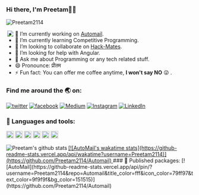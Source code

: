 
### Hi there, I'm Preetam👨‍💻
<p align="left"> <img src="https://komarev.com/ghpvc/?username=Preetam2114&label=Views&color=blue&style=plastic" alt="Preetam2114" /> </p>
<p>
  
<a href="https://github.com/Preetam2114">
  <img align="right" style="float:left" src="https://github-readme-stats.vercel.app/api/top-langs/?username=Preetam2114&theme=megenta&hide_langs_below=1" />
</a>
  
- 🔭 I’m currently working on [Automail](https://pypi.org/project/Automail/0.1.4/).
- 🌱 I’m currently learning Competitive Programming.
- 👯 I’m looking to collaborate on [Hack-Mates](https://github.com/Hack-Mates).
- 🤔 I’m looking for help with Angular.
- 💬 Ask me about Programming or any tech related stuff.
- 😄 Pronounce: प्रीतम
- ⚡ Fun fact: You can offer me coffee anytime, **I won't say NO** 😜 .
</p>


### Find me around the 🌏 on:
<!-- social media buttons -->

[![twitter][1.2]][1]
[![facebook][2.2]][2]
[![Medium][3.2]][3]
[![Instagram][4.2]][4]
[![LinkedIn][5.2]][5]

<!-- icons with padding -->

[1.2]: https://img.shields.io/badge/twitter-%231DA1F2.svg?&style=for-the-badge&logo=twitter&logoColor=white 
[2.2]: https://img.shields.io/badge/facebook-%231877F2.svg?&style=for-the-badge&logo=facebook&logoColor=white 
[3.2]: https://img.shields.io/badge/medium-%2312100E.svg?&style=for-the-badge&logo=medium&logoColor=white 
[4.2]: https://img.shields.io/badge/instagram-%23E4405F.svg?&style=for-the-badge&logo=instagram&logoColor=white 
[5.2]: https://img.shields.io/badge/linkedin-%230077B5.svg?&style=for-the-badge&logo=linkedin&logoColor=white 

<!-- social media links -->
[1]: https://twitter.com/pvr_rane
[2]: https://www.facebook.com/preetam.rane.39
[3]: https://medium.com/@preetamrane
[4]: https://www.instagram.com/mr_codeaholic/
[5]: https://www.linkedin.com/in/preetam-rane-4b0524165/

### 🚀 Languages and tools:
<code><img height="20" src="https://cdn.freebiesupply.com/logos/thumbs/1x/python-5-logo.png"></code>
<code><img height="20" src="https://cdn.freebiesupply.com/logos/thumbs/1x/c-logo.png"></code>
<code><img height="20" src="https://cdn.freebiesupply.com/logos/thumbs/1x/html5-logo.png"></code>
<code><img height="20" src="https://cdn.freebiesupply.com/logos/thumbs/1x/google-cloud-logo.png"></code>
<code><img height="20" src="https://cdn.freebiesupply.com/logos/thumbs/1x/django-logo.png"></code>
<code><img height="20" src="https://cdn.freebiesupply.com/logos/thumbs/1x/photoshop-cc-logo.png"></code>

<a href="https://github.com/Preetam2114">
 <img align="left" src="https://github-readme-stats.vercel.app/api?username=Preetam2114&show_icons=true&theme=white&line_height=27" alt="Preetam's github stats"/>
</a>
<a href="https://github.com/Preetam2114">
[![AutoMail's wakatime stats](https://github-readme-stats.vercel.app/api/wakatime?username=Preetam2114)](https://github.com/Preetam2114/Automail)
</a>
### 📝 Published packages:
[![AutoMail](https://github-readme-stats.vercel.app/api/pin/?username=Preetam2114&repo=Automail&title_color=fff&icon_color=79ff97&text_color=9f9f9f&bg_color=151515)](https://github.com/Preetam2114/Automail)
